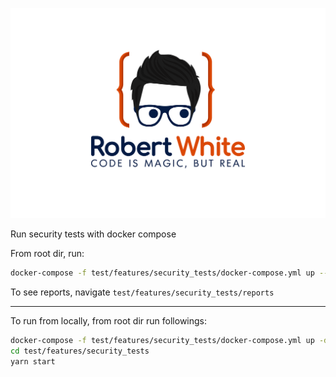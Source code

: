 [![N|Solid](https://raw.githubusercontent.com/robertwhite37/robertwhite37/main/3.png)](https://robertwhite.vercel.app/)

Run security tests with docker compose

From root dir, run:

```bash
docker-compose -f test/features/security_tests/docker-compose.yml up --build -d
```

To see reports, navigate `test/features/security_tests/reports`

---

To run from locally, from root dir run followings:

```bash
docker-compose -f test/features/security_tests/docker-compose.yml up -d owsapzap
cd test/features/security_tests
yarn start
```
